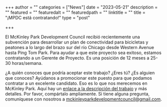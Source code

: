 +++
author = ""
categories = ["News"]
date = "2023-05-21"
description = ""
featured = ""
featuredalt = ""
featuredpath = ""
linktitle = ""
title = "¡MPDC está contratando!"
type = "post"

+++ 

El McKinley Park Development Council recibió recientemente una subvención para desarrollar un plan de conectividad para bicicletas y peatones a lo largo del brazo sur del río Chicago desde Western Avenue hasta Ping Tom Park. Para ayudar a que este proyecto sea exitoso, estamos contratando a un Gerente de Proyecto. Es una posición de 12 meses a 25-30 horas/semana.

¿A quién conoces que podría aceptar este trabajo? ¿Eres tú? ¿Es alguien que conoces? Ayúdanos a promocionar este puesto para que podamos contratar a un excelente candidato. Eso es lo que nos merecemos en McKinley Park.
Aquí hay un [enlace a la descripción del trabajo](https://docs.google.com/document/d/14uqGGUkXOM_nHtd2244L7FryM9m_eYbM/edit?usp=sharing&ouid=104065361040796502221&rtpof=true&sd=true) y más detalles. Por favor, compártalo ampliamente. Si tiene alguna pregunta, comuníquese con nosotros a <a href="mailto:mckinleyparkdevelopmentcouncil@gmail.com?Subject=Hiring%20Inquiry%20from%20Website" target="_top">mckinleyparkdevelopmentcouncil@gmail.com</a>.